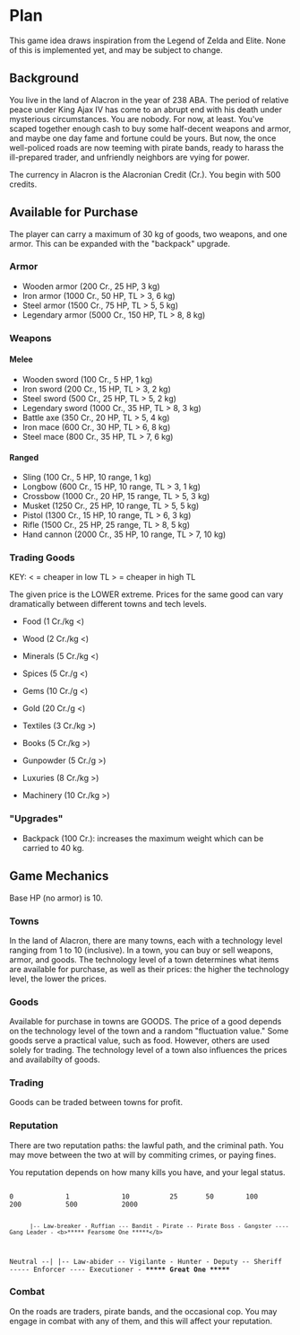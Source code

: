 # Plan

This game idea draws inspiration from the Legend of Zelda and Elite.
None of this is implemented yet, and may be subject to change.

## Background

You live in the land of Alacron in the year of 238 ABA. The period of relative peace under King Ajax IV has come to an abrupt end with his death under mysterious circumstances.
You are nobody. For now, at least. You've scaped together enough cash to buy some half-decent weapons and armor, and maybe one day fame and fortune could be yours.
But now, the once well-policed roads are now teeming with pirate bands, ready to harass the ill-prepared trader, and unfriendly neighbors are vying for power.

The currency in Alacron is the Alacronian Credit (Cr.).
You begin with 500 credits.

## Available for Purchase

The player can carry a maximum of 30 kg of goods, two weapons, and one armor. This can be expanded with the "backpack" upgrade.

### Armor

 - Wooden armor (200 Cr., 25 HP, 3 kg)
 - Iron armor (1000 Cr., 50 HP, TL > 3, 6 kg)
 - Steel armor (1500 Cr., 75 HP, TL > 5, 5 kg)
 - Legendary armor (5000 Cr., 150 HP, TL > 8, 8 kg)

### Weapons

#### Melee

 - Wooden sword (100 Cr., 5 HP, 1 kg)
 - Iron sword (200 Cr., 15 HP, TL > 3, 2 kg)
 - Steel sword (500 Cr., 25 HP, TL > 5, 2 kg)
 - Legendary sword (1000 Cr., 35 HP, TL > 8, 3 kg)
 - Battle axe (350 Cr., 20 HP, TL > 5, 4 kg)
 - Iron mace (600 Cr., 30 HP, TL > 6, 8 kg)
 - Steel mace (800 Cr., 35 HP, TL > 7, 6 kg)

#### Ranged

 - Sling (100 Cr., 5 HP, 10 range, 1 kg)
 - Longbow (600 Cr., 15 HP, 10 range, TL > 3, 1 kg)
 - Crossbow (1000 Cr., 20 HP, 15 range, TL > 5, 3 kg)
 - Musket (1250 Cr., 25 HP, 10 range, TL > 5, 5 kg)
 - Pistol (1300 Cr., 15 HP, 10 range, TL > 6, 3 kg)
 - Rifle (1500 Cr., 25 HP, 25 range, TL > 8, 5 kg)
 - Hand cannon (2000 Cr., 35 HP, 10 range, TL > 7, 10 kg)

### Trading Goods

KEY: < = cheaper in low TL
     > = cheaper in high TL

The given price is the LOWER extreme. Prices for the same good can vary dramatically between different towns and tech levels.

 - Food (1 Cr./kg <)
 - Wood (2 Cr./kg <)
 - Minerals (5 Cr./kg <)
 - Spices (5 Cr./g <)
 - Gems (10 Cr./g <)
 - Gold (20 Cr./g <)

 - Textiles (3 Cr./kg >)
 - Books (5 Cr./kg >)
 - Gunpowder (5 Cr./g >)
 - Luxuries (8 Cr./kg >)
 - Machinery (10 Cr./kg >)

### "Upgrades"

 - Backpack (100 Cr.): increases the maximum weight which can be carried to 40 kg.

## Game Mechanics

Base HP (no armor) is 10.

### Towns

In the land of Alacron, there are many towns, each with a technology level ranging from 1 to 10 (inclusive).
In a town, you can buy or sell weapons, armor, and goods.
The technology level of a town determines what items are available for purchase, as well as their prices: the higher the technology level, the lower the prices.

### Goods

Available for purchase in towns are GOODS. The price of a good depends on the technology level of the town and a random "fluctuation value."
Some goods serve a practical value, such as food. However, others are used solely for trading.
The technology level of a town also influences the prices and availabilty of goods.

### Trading

Goods can be traded between towns for profit.

### Reputation

There are two reputation paths: the lawful path, and the criminal path.
You may move between the two at will by commiting crimes, or paying fines.

You reputation depends on how many kills you have, and your legal status.

<code>
0             1             10          25       50        100           200           500           2000

          |-- Law-breaker - Ruffian --- Bandit - Pirate -- Pirate Boss - Gangster ---- Gang Leader - <b>***** Fearsome One *****</b>
Neutral --|
          |-- Law-abider -- Vigilante - Hunter - Deputy -- Sheriff ----- Enforcer ---- Executioner - <b>***** Great One *****</b>
</code>

### Combat

On the roads are traders, pirate bands, and the occasional cop.
You may engage in combat with any of them, and this will affect your reputation.
